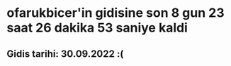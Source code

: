 # ofarukbicer'in gidisine son 8 gun 23 saat 26 dakika 53 saniye kaldi

## Gidis tarihi: 30.09.2022 :(